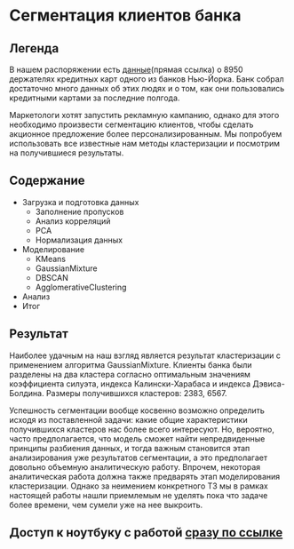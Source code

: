 # Сегментация клиентов банка

## Легенда
В нашем распоряжении есть [данные](https://lms-cdn.skillfactory.ru/assets/courseware/v1/19c4fca978e965957f2f15ccee9523e6/asset-v1:SkillFactory+DSPR-2.0+14JULY2021+type@asset+block/CC_GENERAL.zip)(прямая ссылка) о 8950 держателях кредитных карт одного из банков Нью-Йорка.
Банк собрал достаточно много данных об этих людях и о том, как они пользовались кредитными картами за последние полгода.

Маркетологи хотят запустить рекламную кампанию, однако для этого необходимо произвести сегментацию клиентов, чтобы
сделать акционное предложение более персонализированным. Мы попробуем использовать все известные нам методы кластеризации
и посмотрим на получившиеся результаты.

## Содержание

* Загрузка и подготовка данных
  - Заполнение пропусков
  - Анализ корреляций
  - PCA
  - Нормализация данных
* Моделирование
  - KMeans
  - GaussianMixture
  - DBSCAN
  - AgglomerativeClustering
* Анализ
* Итог

## Результат
Наиболее удачным на наш взгляд является результат кластеризации с применением алгоритма GaussianMixture. Клиенты банка были 
разделены на два кластера согласно оптимальным значениям коэффициента силуэта, индекса Калински-Харабаса и индекса Дэвиса-Болдина.
Размеры получившихся кластеров: 2383, 6567.

Успешность сегментации вообще косвенно возможно определить исходя из поставленной задачи: какие общие характеристики получившихся
кластеров нас более всего интересуют. Но, вероятно, часто предполагается, что модель сможет найти непредвиденные принципы
разбиения данных, и тогда важным становится этап анализирования уже результатов сегментации, а это предполагает довольно
объемную аналитическую работу. Впрочем, некоторая аналитическая работа должна также предварять этап моделирования
кластеризации. Однако за неимением конкретного ТЗ мы в рамках настоящей работы нашли приемлемым не уделять пока что задаче более
времени, чем сумели уже на нее выкроить.

## Доступ к ноутбуку с работой [сразу по ссылке](https://github.com/khav-i/ml_works/blob/master/Bank%20customer%20segmentation/bank_customer_segmentation.ipynb)
